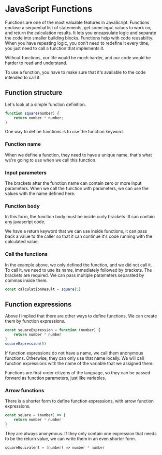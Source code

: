 # JavaScript Functions

Functions are one of the most valuable features in JavaScript. Functions enclose a sequential list of statements, get
some input values to work on, and return the calculation results. It lets you encapsulate logic and separate the code
into smaller building blocks. Functions help with code reusability. When you have repeating logic, you don't need to
redefine it every time, you just need to call a function that implements it.

Without functions, our life would be much harder, and our code would be harder to read and understand.

To use a function, you have to make sure that it's available to the code intended to call it.

## Function structure

Let's look at a simple function definition.

```javascript
function square(number) {
    return number * number;
}
```

One way to define functions is to use the function keyword.

### Function name

When we define a function, they need to have a unique name, that's what we're going to use when we call this function.

### Input parameters

The brackets after the function name can contain zero or more input parameters. When we call the function with
parameters, we can use the values with the name defined here.

### Function body

In this form, the function body must be inside curly brackets. It can contain any javascript code.

We have a return keyword that we can use inside functions, it can pass back a value to the caller so that it can
continue it's code running with the calculated value.

### Call the functions

In the example above, we only defined the function, and we did not call it. To call it, we need to use its name,
immediately followed by brackets. The brackets are required. We can pass multiple parameters separated by commas inside
them.

```javascript
const calculationResult = square(5)
```

## Function expressions

Above I implied that there are other ways to define functions. We can create them by function expressions.

```javascript
const squareExpression = function (number) {
    return number * number
}
squareExpression(5)
```

If function expressions do not have a name, we call them anonymous functions. Otherwise, they can only use that name
locally. We will call function expressions with the name of the variable that we assigned them.

Functions are first-order citizens of the language, so they can be passed forward as function parameters, just like
variables.

### Arrow functions

There is a shorter form to define function expressions, with arrow function expressions.

```javascript
const square = (number) => {
    return number * number
}
```

They are always anonymous. If they only contain one expression that needs to be the return value, we can write them in
an even shorter form.

```javascript
squareEquivalent = (number) => number * number
```